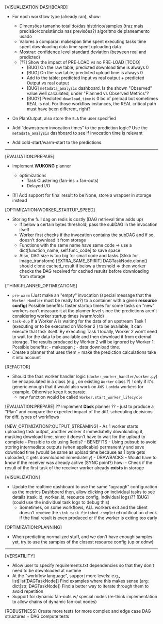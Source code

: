 [VISUALIZATION:DASHBOARD]
- For each workflow type (already ran), show:
    - Dimensões
        tamanho total do/das histórico/samples (traz mais precisão/consistência nas previsões?)
        algoritmo de planeamento usado
    - Valores a comparar:
        makespan
        time spent executing tasks
        time spent downloading data
        time spent uploading data
    - Mostrar:
        confidence level
        standard deviation (between real and predicted)
    - [??] Show the impact of PRE-LOAD vs no PRE-LOAD
    [TODO]
        - [BUG] On the raw table, predicted download time is always 0
        - [BUG] On the raw table, predicted upload time is always 0
        - Add to the table: predicted Input vs real output + predicted Output vs real output
        - [BUG] `metadata_analysis` dashboard. Is the shown "Observed" value well calculated, under "Planned vs Observed Metrics"?
        - [BUG?] Predicted `download_time` is 0 bc of preload but sometimes REAL is not. For those workflow instances, the REAL critical path must have been different, right?

- On PlanOutput, also store the `SLA` the user specified
- Add “downstream invocation times” to the prediction logic?
    Use the `metadata_analysis` dashboard to see if invocation time is relevant
- Add cold-start/warm-start to the predictions

---

[EVALUATION:PREPARE]
- Implement **WUKONG** planner
    + optimizations
        - Task Clustering (fan-ins + fan-outs)
        - Delayed I/O

- [!!] Add support for final result to be None, store a wrapper in storage instead

[OPTIMIZATION:WORKER_STARTUP_SPEED]
- Storing the full dag on redis is costly (DAG retrieval time adds up)
    - If below a certain bytes threshold, pass the subDAG in the invocation itself
    - Worker first checks if the invocation contains the subDAG and if so, doesn't download it from storage
    - Functions with the same name have same code => use a dict[function_name, self.func_code] to save space
    - Also, DAG size is too big for small code and tasks (35kb for image_transform)
    [EXTRA_SAME_SPIRIT] DAGTaskNode.clone() should clone cached_result if below a threshold => then worker checks the DAG received for cached results before downloading from storage

[THINK:PLANNER_OPTIMIZATIONS]
- `pre-warm` (Just make an "empty" invocation (special message that the `Worker Handler` must be ready for?) to a container with a given **resource config**)
    Possible benefits: faster startup times for some tasks on "new" workers
        can't measure it at the planner level since the predictions aren't considering worker startup times (warm/cold)
- `task-dup`
    If a Worker A is waiting for the data of an upstream Task 1 (executing or to be executed on Worker 2 ) to be available, 
    it can execute that task itself. By executing Task 1 locally, Worker 2 won’t need to wait for the data to be available 
    and then download it from external storage. The results produced by Worker 2 will be ignored by Worker 1. 
    Possible benefits: - makespan ; - data download time.
- Create a planner that uses them + make the prediction calculations take it into account

[REFACTOR]
- Should the faas worker handler logic (`docker_worker_handler/worker.py`) be encapsulated in a class (e.g., on existing `Worker` class ?)
    ! only if it's generic enough that it would also work on `AWS Lambda` workers for example. Otherwise keep it separate.
    - new function would be called `Worker.start_worker_lifecycle`

[EVALUATION:PREPARE]
?? Implement **Dask** planner ?? 
    - just to produce a "Plan" and compare the expected impact of the diff. scheduling decisions for diff. types of workflows

[NEW_OPTIMIZATION?:OUTPUT_STREAMING]
    - As 1 worker starts uploading task output, another worker it immediatelly downloading it, masking download time, since it doesn't have to wait for the upload to complete
    - Possible to do using Redis?
    - BENEFITS
        - Using pubsub to avoid storing intermediate outputs (when applicable) permanently and save download time (would be same as upload time because as 1 byte gets uploaded, it gets downloaded immediatelly)
    - DRAWBACKS
        - Would have to know if the receiver was already active (SYNC point?)
            how:
                - Check if the result of the first task of the receiver worker already **exists** in storage

[VISUALIZATION]
- Update the realtime dashboard to use the same "agrapgh" configuration as the metrics Dashboard
    then, allow clicking on individual tasks to see details (task_id, worker_id, resource config, individual logs)??
    [BUG] (could use the individual task logs to debug this)
    - Sometimes, on some workflows, ALL workers exit and the client doesn't receive the `sink_task_finished_completed` notification
        check if the final result is even produced or if the worker is exiting too early

[OPTIMIZATION:PLANNING]
- When predicting normalized stuff, and we don't have enough samples yet, try to use the samples of the closest resource config  (up or odnw)

---

[VERSATILITY]
- Allow user to specify requirements.txt dependencies so that they don't need to be downloaded at runtime
- At the "workflow language", support more levels: e.g., list[list[DAGTaskNode]]
    Find examples where this makes sense (arg: dict[str, DAGTaskNode])
    Find a better way to iterate through them to avoid repetition
- Support for dynamic fan-outs w/ special nodes (re-think implementation to allow chains of dynamic fan-out nodes)

[ROBUSTNESS] Create more tests for more complex and edge case DAG structures + DAG compute tests
